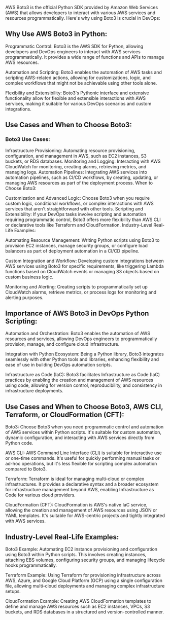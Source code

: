 
AWS Boto3 is the official Python SDK provided by Amazon Web Services (AWS) that allows developers to interact with various AWS services and resources programmatically. Here's why using Boto3 is crucial in DevOps:

## Why Use AWS Boto3 in Python:

Programmatic Control: Boto3 is the AWS SDK for Python, allowing developers and DevOps engineers to interact with AWS services programmatically. It provides a wide range of functions and APIs to manage AWS resources.

Automation and Scripting: Boto3 enables the automation of AWS tasks and scripting AWS-related actions, allowing for customizations, logic, and complex workflows that might not be achievable using other tools alone.

Flexibility and Extensibility: Boto3's Pythonic interface and extensive functionality allow for flexible and extensible interactions with AWS services, making it suitable for various DevOps scenarios and custom integrations.

## Use Cases and When to Choose Boto3:

### Boto3 Use Cases:

Infrastructure Provisioning: Automating resource provisioning, configuration, and management in AWS, such as EC2 instances, S3 buckets, or RDS databases.
Monitoring and Logging: Interacting with AWS CloudWatch for monitoring, creating alarms, retrieving metrics, and managing logs.
Automation Pipelines: Integrating AWS services into automation pipelines, such as CI/CD workflows, by creating, updating, or managing AWS resources as part of the deployment process.
When to Choose Boto3:

Customization and Advanced Logic: Choose Boto3 when you require custom logic, conditional workflows, or complex interactions with AWS services that aren't straightforward with other tools.
Scripting and Extensibility: If your DevOps tasks involve scripting and automation requiring programmatic control, Boto3 offers more flexibility than AWS CLI or declarative tools like Terraform and CloudFormation.
Industry-Level Real-Life Examples:

Automating Resource Management: Writing Python scripts using Boto3 to provision EC2 instances, manage security groups, or configure load balancers as part of deployment automation in a CI/CD pipeline.

Custom Integration and Workflow: Developing custom integrations between AWS services using Boto3 for specific requirements, like triggering Lambda functions based on CloudWatch events or managing S3 objects based on custom business logic.

Monitoring and Alerting: Creating scripts to programmatically set up CloudWatch alarms, retrieve metrics, or process logs for monitoring and alerting purposes.


## Importance of AWS Boto3 in DevOps Python Scripting:

Automation and Orchestration: Boto3 enables the automation of AWS resources and services, allowing DevOps engineers to programmatically provision, manage, and configure cloud infrastructure.

Integration with Python Ecosystem: Being a Python library, Boto3 integrates seamlessly with other Python tools and libraries, enhancing flexibility and ease of use in building DevOps automation scripts.

Infrastructure as Code (IaC): Boto3 facilitates Infrastructure as Code (IaC) practices by enabling the creation and management of AWS resources using code, allowing for version control, reproducibility, and consistency in infrastructure deployments.

## Use Cases and When to Choose Boto3, AWS CLI, Terraform, or CloudFormation (CFT):

Boto3: Choose Boto3 when you need programmatic control and automation of AWS services within Python scripts. It's suitable for custom automation, dynamic configuration, and interacting with AWS services directly from Python code.

AWS CLI: AWS Command Line Interface (CLI) is suitable for interactive use or one-time commands. It's useful for quickly performing manual tasks or ad-hoc operations, but it's less flexible for scripting complex automation compared to Boto3.

Terraform: Terraform is ideal for managing multi-cloud or complex infrastructures. It provides a declarative syntax and a broader ecosystem for infrastructure management beyond AWS, enabling Infrastructure as Code for various cloud providers.

CloudFormation (CFT): CloudFormation is AWS's native IaC service, allowing the creation and management of AWS resources using JSON or YAML templates. It's suitable for AWS-centric projects and tightly integrated with AWS services.

## Industry-Level Real-Life Examples:

Boto3 Example: Automating EC2 instance provisioning and configuration using Boto3 within Python scripts. This involves creating instances, attaching EBS volumes, configuring security groups, and managing lifecycle hooks programmatically.

Terraform Example: Using Terraform for provisioning infrastructure across AWS, Azure, and Google Cloud Platform (GCP) using a single configuration file, allowing multi-cloud deployments and managing complex infrastructure setups.

CloudFormation Example: Creating AWS CloudFormation templates to define and manage AWS resources such as EC2 instances, VPCs, S3 buckets, and RDS databases in a structured and version-controlled manner.
